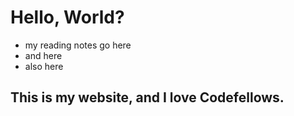 # Hello, World?

- my reading notes go here
- and here
- also here

## This is my website, and I love Codefellows.
